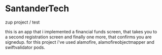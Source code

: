 # SantanderTech
zup project / test

this is an app that i implemented a financial funds screen, that takes you to a second registration screen and finally one more, that confirms you are signedup.
for this project i've used alamofire, alamofireobjectmapper and swiftvalidator pods.
